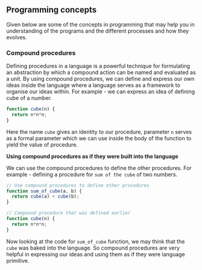 ## Programming concepts

Given below are some of the concepts in programming that may help you in understanding of the programs and the different processes and how they evolves.

### Compound procedures

Defining procedures in a language is a powerful technique for formulating an abstraction by which a compound action can be named and
evaluated as a unit. By using compound procedures, we can define and express our own ideas inside the language where a language serves as a framework
to organise our ideas within. For example - we can express an idea of defining cube of a number.

```js
function cube(n) {
  return n*n*n;
}
```

Here the name `cube` gives an identity to our procedure, parameter `n` serves as a formal parameter which we can use inside the body
of the function to yield the value of procedure.

**Using compound procedures as if they were built into the language**

We can use the compound procedures to define the other procedures. For example - defining a procedure for `sum of the cube` of two numbers.

```js
// Use compound procedures to define other procedures
function sum_of_cube(a, b) {
  return cube(a) + cube(b);
}

// Compound procedure that was defined earlier
function cube(n) {
  return n*n*n;
}
```

Now looking at the code for `sum_of_cube` function, we may think that the `cube` was baked into the language. So compound procedures
are very helpful in expressing our ideas and using them as if they were language primitive.
